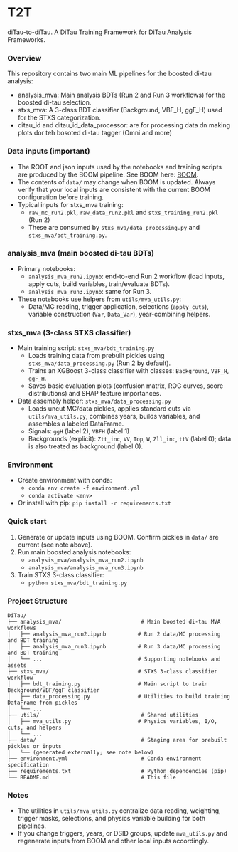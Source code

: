 # T2T

diTau-to-diTau. A DiTau Training Framework for DiTau Analysis Frameworks.

### Overview
This repository contains two main ML pipelines for the boosted di-tau analysis:
- analysis_mva: Main analysis BDTs (Run 2 and Run 3 workflows) for the boosted di-tau selection.
- stxs_mva: A 3-class BDT classifier (Background, VBF_H, ggF_H) used for the STXS categorization.
- ditau_id and ditau_id_data_processor: are for processing data dn making plots dor teh bosoted di-tau tagger (Omni and more)

### Data inputs (important)
- The ROOT and json inputs used by the notebooks and training scripts are produced by the BOOM pipeline. See BOOM here: [BOOM](https://gitlab.cern.ch/ATauLeptonAnalysiS/boom).
- The contents of `data/` may change when BOOM is updated. Always verify that your local inputs are consistent with the current BOOM configuration before training.
- Typical inputs for stxs_mva training:
  - `raw_mc_run2.pkl`, `raw_data_run2.pkl` and `stxs_training_run2.pkl` (Run 2)
  - These are consumed by `stxs_mva/data_processing.py` and `stxs_mva/bdt_training.py`.

### analysis_mva (main boosted di-tau BDTs)
- Primary notebooks:
  - `analysis_mva_run2.ipynb`: end-to-end Run 2 workflow (load inputs, apply cuts, build variables, train/evaluate BDTs).
  - `analysis_mva_run3.ipynb`: same for Run 3.
- These notebooks use helpers from `utils/mva_utils.py`:
  - Data/MC reading, trigger application, selections (`apply_cuts`), variable construction (`Var`, `Data_Var`), year-combining helpers.

### stxs_mva (3-class STXS classifier)
- Main training script: `stxs_mva/bdt_training.py`
  - Loads training data from prebuilt pickles using `stxs_mva/data_processing.py` (Run 2 by default).
  - Trains an XGBoost 3-class classifier with classes: `Background`, `VBF_H`, `ggF_H`.
  - Saves basic evaluation plots (confusion matrix, ROC curves, score distributions) and SHAP feature importances.
- Data assembly helper: `stxs_mva/data_processing.py`
  - Loads uncut MC/data pickles, applies standard cuts via `utils/mva_utils.py`, combines years, builds variables, and assembles a labeled DataFrame.
  - Signals: `ggH` (label 2), `VBFH` (label 1)
  - Backgrounds (explicit): `Ztt_inc`, `VV`, `Top`, `W`, `Zll_inc`, `ttV` (label 0); data is also treated as background (label 0).

### Environment
- Create environment with conda:
  - `conda env create -f environment.yml`
  - `conda activate <env>`
- Or install with pip: `pip install -r requirements.txt`

### Quick start
1) Generate or update inputs using BOOM. Confirm pickles in `data/` are current (see note above).
2) Run main boosted analysis notebooks:
   - `analysis_mva/analysis_mva_run2.ipynb`
   - `analysis_mva/analysis_mva_run3.ipynb`
3) Train STXS 3-class classifier:
   - `python stxs_mva/bdt_training.py`

### Project Structure
```
DiTau/
├── analysis_mva/                         # Main boosted di-tau MVA workflows
│   ├── analysis_mva_run2.ipynb          # Run 2 data/MC processing and BDT training
│   ├── analysis_mva_run3.ipynb          # Run 3 data/MC processing and BDT training
│   └── ...                              # Supporting notebooks and assets
├── stxs_mva/                            # STXS 3-class classifier workflow
│   ├── bdt_training.py                  # Main script to train Background/VBF/ggF classifier
│   ├── data_processing.py               # Utilities to build training DataFrame from pickles
│   └── ...
├── utils/                                # Shared utilities
│   ├── mva_utils.py                     # Physics variables, I/O, cuts, and helpers
│   └── ...
├── data/                                 # Staging area for prebuilt pickles or inputs
│   └── (generated externally; see note below)
├── environment.yml                       # Conda environment specification
├── requirements.txt                      # Python dependencies (pip)
└── README.md                             # This file
```

### Notes
- The utilities in `utils/mva_utils.py` centralize data reading, weighting, trigger masks, selections, and physics variable building for both pipelines.
- If you change triggers, years, or DSID groups, update `mva_utils.py` and regenerate inputs from BOOM and other local inputs accordingly.

